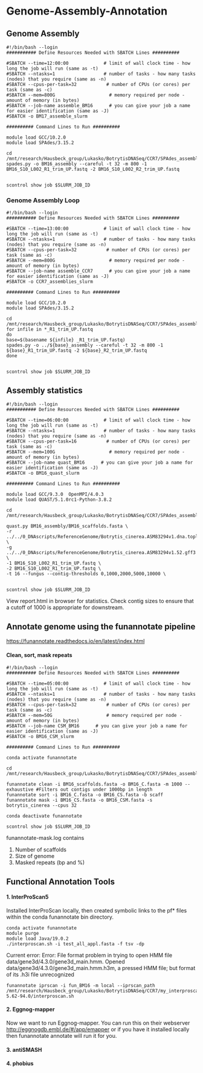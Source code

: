 # Genome-Assembly-Annotation

## Genome Assembly
```
#!/bin/bash --login
########### Define Resources Needed with SBATCH Lines ##########

#SBATCH --time=12:00:00             # limit of wall clock time - how long the job will run (same as -t)
#SBATCH --ntasks=1                  # number of tasks - how many tasks (nodes) that you require (same as -n)
#SBATCH --cpus-per-task=32           # number of CPUs (or cores) per task (same as -c)
#SBATCH --mem=800G                    # memory required per node - amount of memory (in bytes)
#SBATCH --job-name assemble_BM16      # you can give your job a name for easier identification (same as -J)
#SBATCH -o BM17_assemble_slurm

########## Command Lines to Run ##########

module load GCC/10.2.0
module load SPAdes/3.15.2

cd /mnt/research/Hausbeck_group/Lukasko/BotrytisDNASeq/CCR7/SPAdes_assemblies
spades.py -o BM16_assembly --careful -t 32 -m 800 -1 BM16_S10_L002_R1_trim_UP.fastq -2 BM16_S10_L002_R2_trim_UP.fastq


scontrol show job $SLURM_JOB_ID

```

### Genome Assembly Loop

```
#!/bin/bash --login
########### Define Resources Needed with SBATCH Lines ##########

#SBATCH --time=13:00:00             # limit of wall clock time - how long the job will run (same as -t)
#SBATCH --ntasks=1                  # number of tasks - how many tasks (nodes) that you require (same as -n)
#SBATCH --cpus-per-task=32           # number of CPUs (or cores) per task (same as -c)
#SBATCH --mem=800G                    # memory required per node - amount of memory (in bytes)
#SBATCH --job-name assemble_CCR7      # you can give your job a name for easier identification (same as -J)
#SBATCH -o CCR7_assemblies_slurm

########## Command Lines to Run ##########

module load GCC/10.2.0
module load SPAdes/3.15.2

cd /mnt/research/Hausbeck_group/Lukasko/BotrytisDNASeq/CCR7/SPAdes_assemblies/Trimmed_fastas
for infile in *_R1_trim_UP.fastq
do
base=$(basename ${infile} _R1_trim_UP.fastq)
spades.py -o ../${base}_assembly --careful -t 32 -m 800 -1 ${base}_R1_trim_UP.fastq -2 ${base}_R2_trim_UP.fastq
done


scontrol show job $SLURM_JOB_ID

```


## Assembly statistics

```
#!/bin/bash --login
########### Define Resources Needed with SBATCH Lines ##########

#SBATCH --time=06:00:00             # limit of wall clock time - how long the job will run (same as -t)
#SBATCH --ntasks=1                  # number of tasks - how many tasks (nodes) that you require (same as -n)
#SBATCH --cpus-per-task=16           # number of CPUs (or cores) per task (same as -c)
#SBATCH --mem=100G                    # memory required per node - amount of memory (in bytes)
#SBATCH --job-name quast_BM16      # you can give your job a name for easier identification (same as -J)
#SBATCH -o BM16_quast_slurm

########## Command Lines to Run ##########

module load GCC/9.3.0  OpenMPI/4.0.3
module load QUAST/5.1.0rc1-Python-3.8.2

cd /mnt/research/Hausbeck_group/Lukasko/BotrytisDNASeq/CCR7/SPAdes_assemblies

quast.py BM16_assembly/BM16_scaffolds.fasta \
-r ../../0_DNAscripts/ReferenceGenome/Botrytis_cinerea.ASM83294v1.dna.toplevel.fa \
-g ../../0_DNAscripts/ReferenceGenome/Botrytis_cinerea.ASM83294v1.52.gff3 \
-1 BM16_S10_L002_R1_trim_UP.fastq \
-2 BM16_S10_L002_R1_trim_UP.fastq \
-t 16 --fungus --contig-thresholds 0,1000,2000,5000,10000 \


scontrol show job $SLURM_JOB_ID

```

View report.html in browser for statistics.
Check contig sizes to ensure that a cutoff of 1000 is appropriate for downstream.


## Annotate genome using the funannotate pipeline
https://funannotate.readthedocs.io/en/latest/index.html


#### Clean, sort, mask repeats

```
#!/bin/bash --login
########### Define Resources Needed with SBATCH Lines ##########

#SBATCH --time=05:00:00             # limit of wall clock time - how long the job will run (same as -t)
#SBATCH --ntasks=1                  # number of tasks - how many tasks (nodes) that you require (same as -n)
#SBATCH --cpus-per-task=32           # number of CPUs (or cores) per task (same as -c)
#SBATCH --mem=50G                    # memory required per node - amount of memory (in bytes)
#SBATCH --job-name CSM_BM16      # you can give your job a name for easier identification (same as -J)
#SBATCH -o BM16_CSM_slurm

########## Command Lines to Run ##########

conda activate funannotate

cd /mnt/research/Hausbeck_group/Lukasko/BotrytisDNASeq/CCR7/SPAdes_assemblies/BM16_assembly

funannotate clean -i BM16_scaffolds.fasta -o BM16_C.fasta -m 1000 --exhaustive #Filters out contigs under 1000bp in length
funannotate sort -i BM16_C.fasta -o BM16_CS.fasta -b scaff
funannotate mask -i BM16_CS.fasta -o BM16_CSM.fasta -s botrytis_cinerea --cpus 32

conda deactivate funannotate

scontrol show job $SLURM_JOB_ID

```

funannotate-mask.log contains
1. Number of scaffolds
2. Size of genome
3. Masked repeats (bp and %)


## Functional Annotation Tools



#### 1. InterProScan5
Installed InterProScan locally, then created symbolic links to the pf* files within the conda funannotate bin directory.
```
conda activate funannotate
module purge
module load Java/19.0.2
./interproscan.sh -i test_all_appl.fasta -f tsv -dp
```
Current error: 
Error: File format problem in trying to open HMM file data/gene3d/4.3.0/gene3d_main.hmm.
Opened data/gene3d/4.3.0/gene3d_main.hmm.h3m, a pressed HMM file; but format of its .h3i file unrecognized


```
funannotate iprscan -i fun_BM16 -m local --iprscan_path /mnt/research/Hausbeck_group/Lukasko/BotrytisDNASeq/CCR7/my_interproscan/interproscan-5.62-94.0/interproscan.sh
```
#### 2. Eggnog-mapper

Now we want to run Eggnog-mapper. You can run this on their webserver http://eggnogdb.embl.de/#/app/emapper or if you have it installed locally then funannotate annotate will run it for you.


#### 3. antiSMASH


#### 4. phobius













